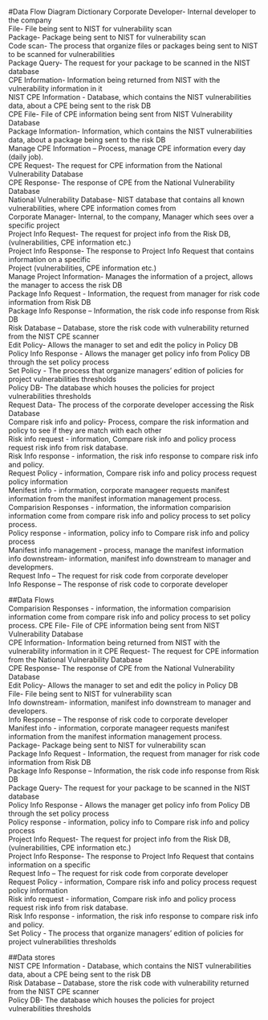 #Data Flow Diagram Dictionary
Corporate Developer- Internal developer to the company <br>
File- File being sent to NIST for vulnerability scan <br>
Package- Package being sent to NIST for vulnerability scan <br>
Code scan- The process that organize files or packages being sent to NIST to be scanned for vulnerabilities <br>
Package Query- The request for your package to be scanned in the NIST database <br>
CPE Information- Information being returned from NIST with the vulnerability information in it <br>
NIST CPE Information - Database, which contains the NIST vulnerabilities data, about a CPE being sent to the risk DB <br>
CPE File- File of CPE information being sent from NIST Vulnerability Database <br>
Package Information- Information, which contains the NIST vulnerabilities data, about a package being sent to the risk DB <br>
Manage CPE Information – Process, manage CPE information every day (daily job). <br>
CPE Request- The request for CPE information from the National Vulnerability Database <br>
CPE Response- The response of CPE from the National Vulnerability Database <br>
National Vulnerability Database- NIST database that contains all known vulnerabilities, where CPE information comes from <br>
Corporate Manager- Internal, to the company, Manager which sees over a specific project  <br>
Project Info Request- The request for project info from the Risk DB, (vulnerabilities, CPE information etc.) <br>
Project Info Response- The response to Project Info Request that contains information on a specific <br>
Project (vulnerabilities, CPE information etc.) <br>
Manage Project Information- Manages the information of a project, allows the manager to access the risk DB <br> 
Package Info Request - Information, the request from manager for risk code information from Risk DB <br>
Package Info Response – Information, the risk code info response from Risk DB <br>
Risk Database – Database, store the risk code with vulnerability returned from the NIST CPE scanner <br>
Edit Policy- Allows the manager to set and edit the policy in Policy DB <br>
Policy Info Response - Allows the manager get policy info from Policy DB through the set policy process <br>
Set Policy - The process that organize managers’ edition of policies for project vulnerabilities thresholds <br>
Policy DB- The database which houses the policies for project vulnerabilities thresholds <br>
Request Data- The process of the corporate developer accessing the Risk Database <br>
Compare risk info and policy- Process, compare the risk information and policy to see if they are match with each other <br>
Risk info request - information, Compare risk info and policy process request risk info from risk database. <br>
Risk Info response - information, the risk info response to compare risk info and policy. <br>
Request Policy - information, Compare risk info and policy process request policy information <br>
Menifest info - information, corporate manageer requests manifest information from the manifest information management process.<br>
Comparision Responses - information, the information comparision information come from compare risk info and policy process to set policy process. <br> 
Policy response - information, policy info to Compare risk info and policy process <br>
Manifest info management - process, manage the manifest information <br>
info downstream- information, manifest info downstream to manager and developmers. <br>
Request Info – The request for risk code from corporate developer <br>
Info Response – The response of risk code to corporate developer <br>

##Data Flows<br>
Comparision Responses - information, the information comparision information come from compare risk info and policy process to set policy process. 
CPE File- File of CPE information being sent from NIST Vulnerability Database <br>
CPE Information- Information being returned from NIST with the vulnerability information in it
CPE Request- The request for CPE information from the National Vulnerability Database <br>
CPE Response- The response of CPE from the National Vulnerability Database <br>
Edit Policy- Allows the manager to set and edit the policy in Policy DB <br>
File- File being sent to NIST for vulnerability scan <br>
Info downstream- information, manifest info downstream to manager and developers.<br> 
Info Response – The response of risk code to corporate developer <br>
Manifest info - information, corporate manageer requests manifest information from the manifest information management process.<br>
Package- Package being sent to NIST for vulnerability scan <br> 
Package Info Request - Information, the request from manager for risk code information from Risk DB<br> 
Package Info Response – Information, the risk code info response from Risk DB <br>
Package Query- The request for your package to be scanned in the NIST database <br>
Policy Info Response - Allows the manager get policy info from Policy DB through the set policy process <br>
Policy response - information, policy info to Compare risk info and policy process <br>
Project Info Request- The request for project info from the Risk DB, (vulnerabilities, CPE information etc.) <br>
Project Info Response- The response to Project Info Request that contains information on a specific <br>
Request Info – The request for risk code from corporate developer <br>
Request Policy - information, Compare risk info and policy process request policy information <br>
Risk info request - information, Compare risk info and policy process request risk info from risk database. <br>
Risk Info response - information, the risk info response to compare risk info and policy. <br>
Set Policy - The process that organize managers’ edition of policies for project vulnerabilities thresholds <br>

##Data stores <br>
NIST CPE Information - Database, which contains the NIST vulnerabilities data, about a CPE being sent to the risk DB <br>
Risk Database – Database, store the risk code with vulnerability returned from the NIST CPE scanner <br>
Policy DB- The database which houses the policies for project vulnerabilities thresholds <br>




